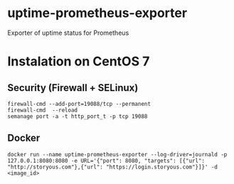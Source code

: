 # uptime-prometheus-exporter
Exporter of uptime status for Prometheus


# Instalation on CentOS 7

## Security (Firewall + SELinux)
```
firewall-cmd --add-port=19088/tcp --permanent
firewall-cmd  --reload
semanage port -a -t http_port_t -p tcp 19088
```

## Docker

```
docker run --name uptime-prometheus-exporter --log-driver=journald -p 127.0.0.1:8080:8080 -e URL='{"port": 8080, "targets": [{"url": "http://storyous.com"},{"url": "https://login.storyous.com"}]}' -d <image_id>
```
